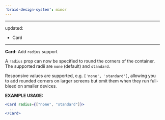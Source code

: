 ```yaml
---
'braid-design-system': minor
---
```


---
updated:
  - Card
---

**Card:** Add `radius` support

A `radius` prop can now be specified to round the corners of the container. The supported radii are `none` (default) and `standard`.

Responsive values are supported, e.g. `['none', 'standard']`, allowing you to add rounded corners on larger screens but omit them when they run full-bleed on smaller devices.

**EXAMPLE USAGE:**
```jsx
<Card radius={["none", "standard"]}>
  ...
</Card>
```
